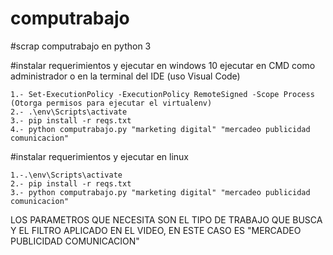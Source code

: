 # computrabajo
#scrap computrabajo en python 3

#instalar requerimientos y ejecutar en windows 10
ejecutar en CMD como administrador o en la terminal del IDE (uso Visual Code)

    1.- Set-ExecutionPolicy -ExecutionPolicy RemoteSigned -Scope Process  (Otorga permisos para ejecutar el virtualenv)
    2.- .\env\Scripts\activate
    3.- pip install -r reqs.txt
    4.- python computrabajo.py "marketing digital" "mercadeo publicidad comunicacion"



#instalar requerimientos y ejecutar en linux

    1.-.\env\Scripts\activate
    2.- pip install -r reqs.txt
    3.- python computrabajo.py "marketing digital" "mercadeo publicidad comunicacion"
    



LOS PARAMETROS QUE NECESITA SON EL TIPO DE TRABAJO QUE BUSCA Y EL FILTRO APLICADO EN EL VIDEO,
EN ESTE CASO ES "MERCADEO PUBLICIDAD COMUNICACION"



